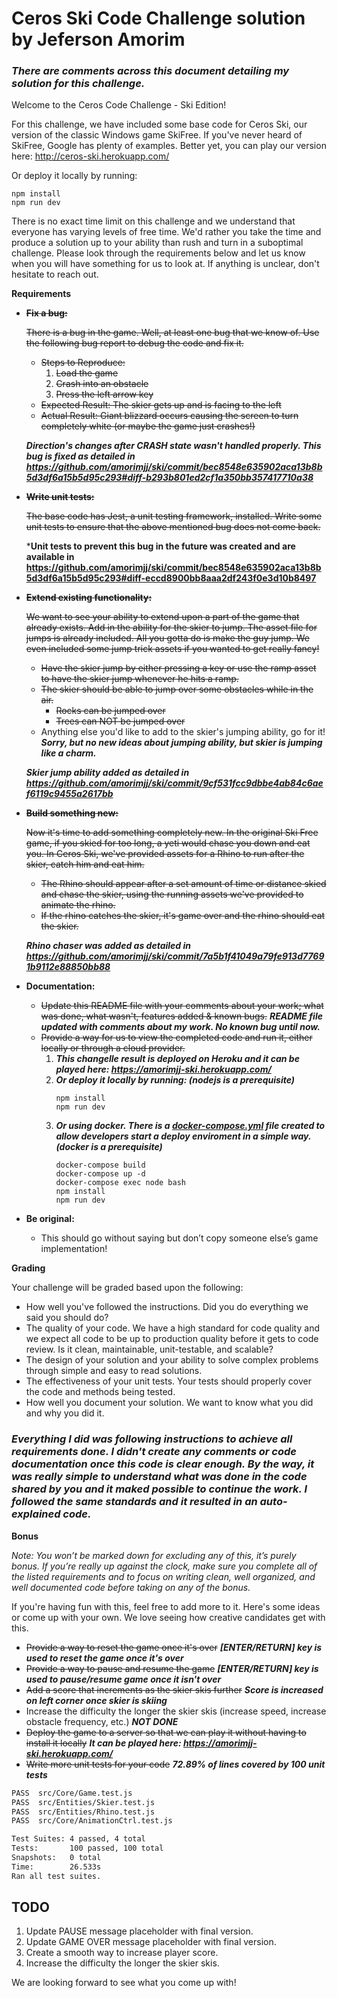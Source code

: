 # Ceros Ski Code Challenge solution by Jeferson Amorim

### *There are comments across this document detailing my solution for this challenge.*

Welcome to the Ceros Code Challenge - Ski Edition!

For this challenge, we have included some base code for Ceros Ski, our version of the classic Windows game SkiFree. If
you've never heard of SkiFree, Google has plenty of examples. Better yet, you can play our version here: 
http://ceros-ski.herokuapp.com/  

Or deploy it locally by running:
```
npm install
npm run dev
```

There is no exact time limit on this challenge and we understand that everyone has varying levels of free time. We'd 
rather you take the time and produce a solution up to your ability than rush and turn in a suboptimal challenge. Please 
look through the requirements below and let us know when you will have something for us to look at. If anything is 
unclear, don't hesitate to reach out.

**Requirements**

* ~~**Fix a bug:**~~

  ~~There is a bug in the game. Well, at least one bug that we know of. Use the following bug report to debug the code and fix it.~~
  
  * ~~Steps to Reproduce:~~
    1. ~~Load the game~~
    1. ~~Crash into an obstacle~~
    1. ~~Press the left arrow key~~
  * ~~Expected Result: The skier gets up and is facing to the left~~
  * ~~Actual Result: Giant blizzard occurs causing the screen to turn completely white (or maybe the game just crashes!)~~
  
  ***Direction's changes after CRASH state wasn't handled properly. This bug is fixed as detailed in https://github.com/amorimjj/ski/commit/bec8548e635902aca13b8b5d3df6a15b5d95c293#diff-b293b801ed2cf1a350bb357417710a38***
  
* ~~**Write unit tests:**~~

  ~~The base code has Jest, a unit testing framework, installed. Write some unit tests to ensure that the above mentioned
  bug does not come back.~~
  
  ***Unit tests to prevent this bug in the future was created and are available in https://github.com/amorimjj/ski/commit/bec8548e635902aca13b8b5d3df6a15b5d95c293#diff-eccd8900bb8aaa2df243f0e3d10b8497**
  
* ~~**Extend existing functionality:**~~

  ~~We want to see your ability to extend upon a part of the game that already exists. Add in the ability for the skier to 
  jump. The asset file for jumps is already included. All you gotta do is make the guy jump. We even included some jump 
  trick assets if you wanted to get really fancy!~~
  * ~~Have the skier jump by either pressing a key or use the ramp asset to have the skier jump whenever he hits a ramp.~~
  * ~~The skier should be able to jump over some obstacles while in the air.~~ 
    * ~~Rocks can be jumped over~~
    * ~~Trees can NOT be jumped over~~
  * Anything else you'd like to add to the skier's jumping ability, go for it!
    ***Sorry, but no new ideas about jumping ability, but skier is jumping like a charm.***
  
  ***Skier jump ability added as detailed in https://github.com/amorimjj/ski/commit/9cf531fcc9dbbe4ab84c6aef6119c9455a2617bb***
  
* ~~**Build something new:**~~

  ~~Now it's time to add something completely new. In the original Ski Free game, if you skied for too long, 
  a yeti would chase you down and eat you. In Ceros Ski, we've provided assets for a Rhino to run after the skier, 
  catch him and eat him.~~
  * ~~The Rhino should appear after a set amount of time or distance skied and chase the skier, using the running assets
    we've provided to animate the rhino.~~
  * ~~If the rhino catches the skier, it's game over and the rhino should eat the skier.~~

  ***Rhino chaser was added as detailed in https://github.com/amorimjj/ski/commit/7a5b1f41049a79fe913d77691b9112e88850bb88***

* **Documentation:**

  * ~~Update this README file with your comments about your work; what was done, what wasn't, features added & known bugs.~~
  ***README file updated with comments about my work. No known bug until now.***
  * ~~Provide a way for us to view the completed code and run it, either locally or through a cloud provider.~~
    1. ***This changelle result is deployed on Heroku and it can be played here: https://amorimjj-ski.herokuapp.com/***
    2. ***Or deploy it locally by running: (nodejs is a prerequisite)***
        ```
        npm install
        npm run dev
        ```
    3. ***Or using docker. There is a [docker-compose.yml](https://github.com/amorimjj/ski/blob/master/docker-compose.yml) file created to allow developers start a deploy enviroment in a simple way. (docker is a prerequisite)***
        ```
        docker-compose build
        docker-compose up -d
        docker-compose exec node bash
        npm install
        npm run dev
        ```  
* **Be original:**  
  * This should go without saying but don’t copy someone else’s game implementation!

**Grading** 

Your challenge will be graded based upon the following:

* How well you've followed the instructions. Did you do everything we said you should do?
* The quality of your code. We have a high standard for code quality and we expect all code to be up to production 
  quality before it gets to code review. Is it clean, maintainable, unit-testable, and scalable?
* The design of your solution and your ability to solve complex problems through simple and easy to read solutions.
* The effectiveness of your unit tests. Your tests should properly cover the code and methods being tested.
* How well you document your solution. We want to know what you did and why you did it.

### *Everything I did was following instructions to achieve all requirements done. I didn't create any comments or code documentation once this code is clear enough. By the way, it was really simple to understand what was done in the code shared by you and it maked possible to continue the work. I followed the same standards and it resulted in an auto-explained code.*

**Bonus**

*Note: You won’t be marked down for excluding any of this, it’s purely bonus.  If you’re really up against the clock, 
make sure you complete all of the listed requirements and to focus on writing clean, well organized, and well documented 
code before taking on any of the bonus.*

If you're having fun with this, feel free to add more to it. Here's some ideas or come up with your own. We love seeing 
how creative candidates get with this.
 
* ~~Provide a way to reset the game once it's over~~ ***[ENTER/RETURN] key is used to reset the game once it's over***
* ~~Provide a way to pause and resume the game~~ ***[ENTER/RETURN] key is used to pause/resume game once it isn't over***
* ~~Add a score that increments as the skier skis further~~ ***Score is increased on left corner once skier is skiing***
* Increase the difficulty the longer the skier skis (increase speed, increase obstacle frequency, etc.) ***NOT DONE***
* ~~Deploy the game to a server so that we can play it without having to install it locally~~ ***It can be played here: https://amorimjj-ski.herokuapp.com/***
* ~~Write more unit tests for your code~~ ***72.89% of lines covered by 100 unit tests***

```bash
PASS  src/Core/Game.test.js
PASS  src/Entities/Skier.test.js
PASS  src/Entities/Rhino.test.js
PASS  src/Core/AnimationCtrl.test.js

Test Suites: 4 passed, 4 total
Tests:       100 passed, 100 total
Snapshots:   0 total
Time:        26.533s
Ran all test suites.
```

## TODO
1. Update PAUSE message placeholder with final version.
2. Update GAME OVER message placeholder with final version.
3. Create a smooth way to increase player score.
4. Increase the difficulty the longer the skier skis.

We are looking forward to see what you come up with!

